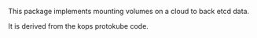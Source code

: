 This package implements mounting volumes on a cloud to back etcd data.

It is derived from the kops protokube code.